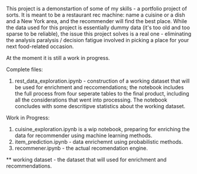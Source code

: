 This project is a demonstartion of some of my skills - a portfolio project of sorts. It is meant to be a restaurant rec machine: name a cuisine or a dish and a New York area, and the recommender will find the best place. While the data used for this project is essentially dummy data (it's too old and too sparse to be reliable), the issue this project solves is a real one - eliminating the analysis paralysis / decision fatigue involved in picking a place for your next food-related occasion. 

At the moment it is still a work in progress. 

Complete files: 
1. rest_data_exploration.ipynb - construction of a working dataset that will be used for enrichment and reccomendations; the notebook includes the full process from four seperate tables to the final product, including all the considerations that went into processing. The notebook concludes with some descritipve statistics about the working dataset. 

Work in Progress: 
1. cuisine_exploration.ipynb is a wip notebook, preparing for enriching the data for recommender using machine learning methods.
2.  item_prediction.ipynb - data enrichemnt using probabilistic methods.
3. recommener.ipynb - the actual recomendation engine. 


** working dataset - the dataset that will used for enrichment and recommendations. 
